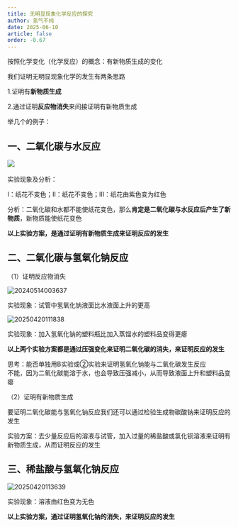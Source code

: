 ```yaml
---
title: 无明显现象化学反应的探究
author: 氢气不纯
date: 2025-06-10
article: false
order: -0.67
---
```


按照化学变化（化学反应）的概念：有新物质生成的变化

我们证明无明显现象化学的发生有两条思路

1.证明有**新物质生成**

2.通过证明**反应物消失**来间接证明有新物质生成

举几个的例子：	

## 一、二氧化碳与水反应

![](https://img.edaychem.cn//img/20241214205446.jpg)​

实验现象及分析：

Ⅰ：纸花不变色；Ⅱ：纸花不变色；Ⅲ：纸花由紫色变为红色

分析：二氧化碳和水都不能使纸花变色，那么**肯定是二氧化碳与水反应后产生了新物质**，新物质能使纸花变色

**以上实验方案，是通过证明有新物质生成来证明反应的发生**

## 二、二氧化碳与氢氧化钠反应

（1）证明反应物消失

![20240514003637](https://img.edaychem.cn//img/20240514003637.jpg)​

实验现象：试管中氢氧化钠液面比水液面上升的更高

![20250420111838](https://img.edaychem.cn//img/20250420111838.jpg)​

实验现象：加入氢氧化钠的塑料瓶比加入蒸馏水的塑料品变得更瘪

**以上两个实验方案都是通过压强变化来证明二氧化碳的消失，来证明反应的发生**

思考：能否单独用B实验或②实验来证明氢氧化钠能与二氧化碳发生反应  
不能，因为二氧化碳能溶于水，也会导致压强减小，从而导致液面上升和塑料品变瘪

（2）证明有新物质生成	

要证明二氧化碳能与氢氧化钠反应我们还可以通过检验生成物碳酸钠来证明反应的发生

实验方案：去少量反应后的溶液与试管，加入过量的稀盐酸或氯化钡溶液来证明有新物质生成，从而证明反应的发生

## 三、稀盐酸与氢氧化钠反应

![20250420113639](https://img.edaychem.cn//img/20250420113639.jpg)​

实验现象：溶液由红色变为无色

**以上实验方案，通过证明氢氧化钠的消失，来证明反应的发生**
